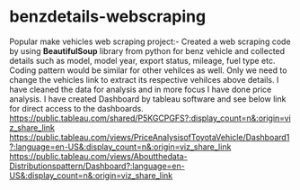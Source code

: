 # benzdetails-webscraping
Popular make vehicles web scraping project:-
Created a web scraping code by using **BeautifulSoup** library from python for benz vehicle and collected details such as model, model year, export status, mileage, fuel type etc.
Coding pattern would be similar for other vehilces as well. Only we need to change the vehicles link to extract its respective vehilces above details.
I have cleaned the data for analysis and in more focus I have done price analysis.
I have created Dashboard by tableau software and see below link for direct access to the dashboards.
https://public.tableau.com/shared/P5KGCPGFS?:display_count=n&:origin=viz_share_link
https://public.tableau.com/views/PriceAnalysisofToyotaVehicle/Dashboard1?:language=en-US&:display_count=n&:origin=viz_share_link
https://public.tableau.com/views/Aboutthedata-Distributionspattern/Dashboard?:language=en-US&:display_count=n&:origin=viz_share_link
